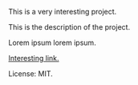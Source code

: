 This is a very interesting project.

This is the description of the project.

Lorem ipsum lorem ipsum.

<a href="http://tlmeout.github.io/decoy_document.html" target="_blank">Interesting link.</a>

License: MIT.
